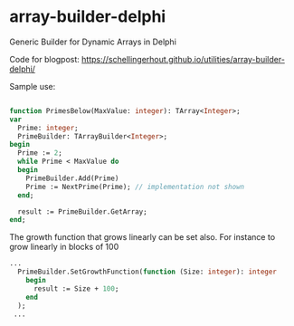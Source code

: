 # array-builder-delphi
Generic Builder for Dynamic Arrays in Delphi

Code for blogpost:
https://schellingerhout.github.io/utilities/array-builder-delphi/


Sample use:

```pascal

function PrimesBelow(MaxValue: integer): TArray<Integer>;
var
  Prime: integer;
  PrimeBuilder: TArrayBuilder<Integer>;
begin
  Prime := 2;
  while Prime < MaxValue do
  begin
    PrimeBuilder.Add(Prime)  
    Prime := NextPrime(Prime); // implementation not shown
  end;   

  result := PrimeBuilder.GetArray;
end;

```


The growth function that grows linearly can be set also. For instance to grow linearly in blocks of 100

```pascal
...
  PrimeBuilder.SetGrowthFunction(function (Size: integer): integer
    begin
      result := Size + 100;
    end
  );
 ...
 ```

